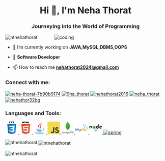 <h1 align="center">Hi 👋, I'm Neha Thorat</h1>
<h3 align="center">Journeying into the World of Programming</h3>
<img align = "right"  width=350  alt="coding"  src="https://img.freepik.com/free-vector/hand-drawn-flat-design-devops-illustration_23-2149367258.jpg?t=st=1738736821~exp=1738740421~hmac=44c8132fef2972aababe4f791d2f12e7350de9e7ab4c3ccfadf8391263378b0a&w=740">

<p align="left"> <img src="https://komarev.com/ghpvc/?username=ntnehathorat&label=Profile%20views&color=0e75b6&style=flat" alt="ntnehathorat" /> </p>

- 🔭 I’m currently working on **JAVA,MySQL,DBMS,OOPS**

- 🌱 **Software Developer**

- 📫 How to reach me **nehathorat2024@gmail.com**

<h3 align="left">Connect with me:</h3>
<p align="left">
<a href="https://linkedin.com/in/neha-thorat-7b90b9174" target="blank"><img align="center" src="https://raw.githubusercontent.com/rahuldkjain/github-profile-readme-generator/master/src/images/icons/Social/linked-in-alt.svg" alt="neha-thorat-7b90b9174" height="30" width="40" /></a>
<a href="https://instagram.com/9ha_thorat" target="blank"><img align="center" src="https://raw.githubusercontent.com/rahuldkjain/github-profile-readme-generator/master/src/images/icons/Social/instagram.svg" alt="9ha_thorat" height="30" width="40" /></a>
<a href="https://www.hackerrank.com/nehathorat2016" target="blank"><img align="center" src="https://raw.githubusercontent.com/rahuldkjain/github-profile-readme-generator/master/src/images/icons/Social/hackerrank.svg" alt="nehathorat2016" height="30" width="40" /></a>
<a href="https://www.leetcode.com/neha_thorat" target="blank"><img align="center" src="https://raw.githubusercontent.com/rahuldkjain/github-profile-readme-generator/master/src/images/icons/Social/leet-code.svg" alt="neha_thorat" height="30" width="40" /></a>
<a href="https://auth.geeksforgeeks.org/user/nehathor32bg" target="blank"><img align="center" src="https://raw.githubusercontent.com/rahuldkjain/github-profile-readme-generator/master/src/images/icons/Social/geeks-for-geeks.svg" alt="nehathor32bg" height="30" width="40" /></a>
</p>

<h3 align="left">Languages and Tools:</h3>
<p align="left"> <a href="https://www.w3schools.com/css/" target="_blank" rel="noreferrer"> <img src="https://raw.githubusercontent.com/devicons/devicon/master/icons/css3/css3-original-wordmark.svg" alt="css3" width="40" height="40"/> </a> <a href="https://www.w3.org/html/" target="_blank" rel="noreferrer"> <img src="https://raw.githubusercontent.com/devicons/devicon/master/icons/html5/html5-original-wordmark.svg" alt="html5" width="40" height="40"/> </a> <a href="https://www.java.com" target="_blank" rel="noreferrer"> <img src="https://raw.githubusercontent.com/devicons/devicon/master/icons/java/java-original.svg" alt="java" width="40" height="40"/> </a> <a href="https://developer.mozilla.org/en-US/docs/Web/JavaScript" target="_blank" rel="noreferrer"> <img src="https://raw.githubusercontent.com/devicons/devicon/master/icons/javascript/javascript-original.svg" alt="javascript" width="40" height="40"/> </a> <a href="https://www.mongodb.com/" target="_blank" rel="noreferrer"> <img src="https://raw.githubusercontent.com/devicons/devicon/master/icons/mongodb/mongodb-original-wordmark.svg" alt="mongodb" width="40" height="40"/> </a> <a href="https://www.mysql.com/" target="_blank" rel="noreferrer"> <img src="https://raw.githubusercontent.com/devicons/devicon/master/icons/mysql/mysql-original-wordmark.svg" alt="mysql" width="40" height="40"/> </a> <a href="https://nodejs.org" target="_blank" rel="noreferrer"> <img src="https://raw.githubusercontent.com/devicons/devicon/master/icons/nodejs/nodejs-original-wordmark.svg" alt="nodejs" width="40" height="40"/> </a> <a href="https://spring.io/" target="_blank" rel="noreferrer"> <img src="https://www.vectorlogo.zone/logos/springio/springio-icon.svg" alt="spring" width="40" height="40"/> </a> </p>

<p><img align="left" src="https://github-readme-stats.vercel.app/api/top-langs?username=ntnehathorat&show_icons=true&locale=en&layout=compact" alt="ntnehathorat" /></p>

<p>&nbsp;<img align="center" src="https://github-readme-stats.vercel.app/api?username=ntnehathorat&show_icons=true&locale=en" alt="ntnehathorat" /></p>

<p><img align="center" src="https://github-readme-streak-stats.herokuapp.com/?user=ntnehathorat&" alt="ntnehathorat" /></p>
